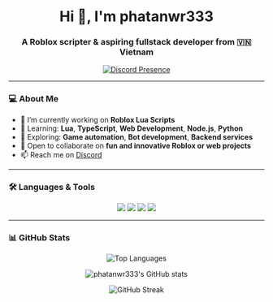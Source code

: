 <h1 align="center">Hi 👋, I'm phatanwr333</h1>
<h3 align="center">A Roblox scripter & aspiring fullstack developer from 🇻🇳 Vietnam</h3>

<p align="center">
  <a href="https://discord.com/users/1139063942119960616">
    <img src="https://lanyard-profile-readme.vercel.app/api/1139063942119960616" alt="Discord Presence" />
  </a>
</p>

---

### 💻 About Me

- 🔭 I’m currently working on **Roblox Lua Scripts**  
- 🌱 Learning: **Lua**, **TypeScript**, **Web Development**, **Node.js**, **Python**
- 🧠 Exploring: **Game automation**, **Bot development**, **Backend services**
- 🤝 Open to collaborate on **fun and innovative Roblox or web projects**
- 📫 Reach me on [Discord](https://discord.com/users/1139063942119960616)

---

### 🛠️ Languages & Tools

<p align="center">
  <img src="https://img.shields.io/badge/Lua-2C2D72?style=for-the-badge&logo=lua&logoColor=white" />
  <img src="https://img.shields.io/badge/Node.js-339933?style=for-the-badge&logo=nodedotjs&logoColor=white" />
  <img src="https://img.shields.io/badge/Python-3776AB?style=for-the-badge&logo=python&logoColor=white" />
  <img src="https://img.shields.io/badge/JavaScript-F7DF1E?style=for-the-badge&logo=javascript&logoColor=black" />
</p>

---

### 📊 GitHub Stats

<p align="center">
  <img src="https://github-readme-stats.vercel.app/api/top-langs/?username=phatanwr333&layout=compact&theme=radical" alt="Top Languages" />
</p>

<p align="center">
  <img src="https://github-readme-stats.vercel.app/api?username=phatanwr333&show_icons=true&theme=radical" alt="phatanwr333's GitHub stats" />
</p>

<p align="center">
  <img src="https://github-readme-streak-stats.herokuapp.com/?user=phatanwr333&theme=radical" alt="GitHub Streak" />
</p>
